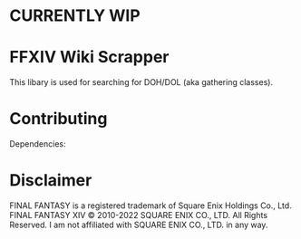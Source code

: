# CURRENTLY WIP

# FFXIV Wiki Scrapper
This libary is used for searching for DOH/DOL (aka gathering classes). 




# Contributing 
Dependencies:

# Disclaimer
FINAL FANTASY is a registered trademark of Square Enix Holdings Co., Ltd. FINAL FANTASY XIV © 2010-2022 SQUARE ENIX CO., LTD. All Rights Reserved. I am not affiliated with SQUARE ENIX CO., LTD. in any way.
